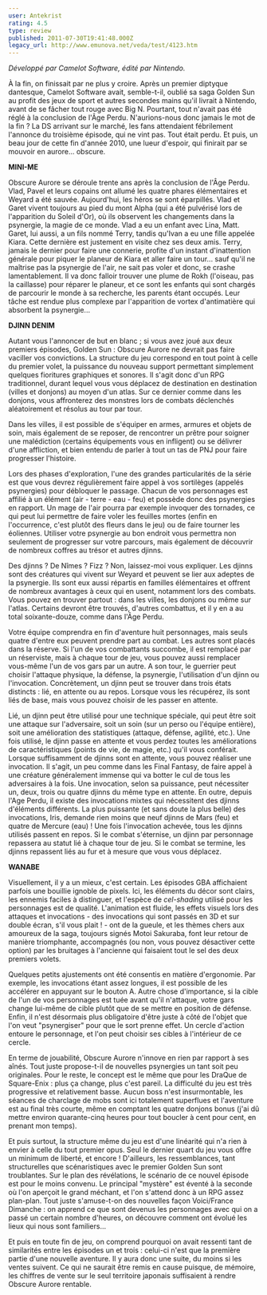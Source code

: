 ```yaml
---
user: Antekrist
rating: 4.5
type: review
published: 2011-07-30T19:41:48.000Z
legacy_url: http://www.emunova.net/veda/test/4123.htm
---
```

_Développé par Camelot Software, édité par Nintendo._  

  

À la fin, on finissait par ne plus y croire. Après un premier diptyque dantesque, Camelot Software avait, semble-t-il, oublié sa saga Golden Sun au profit des jeux de sport et autres secondes mains qu'il livrait à Nintendo, avant de se fâcher tout rouge avec Big N. Pourtant, tout n'avait pas été réglé à la conclusion de l'Âge Perdu. N'aurions-nous donc jamais le mot de la fin ? La DS arrivant sur le marché, les fans attendaient fébrilement l'annonce du troisième épisode, qui ne vint pas. Tout était perdu. Et puis, un beau jour de cette fin d'année 2010, une lueur d'espoir, qui finirait par se mouvoir en aurore... obscure.  

  

**MINI-ME**  

Obscure Aurore se déroule trente ans après la conclusion de l'Âge Perdu. Vlad, Pavel et leurs copains ont allumé les quatre phares élémentaires et Weyard a été sauvée. Aujourd'hui, les héros se sont éparpillés. Vlad et Garet vivent toujours au pied du mont Alpha (qui a été pulvérisé lors de l'apparition du Soleil d'Or), où ils observent les changements dans la psynergie, la magie de ce monde. Vlad a eu un enfant avec Lina, Matt. Garet, lui aussi, a un fils nommé Terry, tandis qu'Ivan a eu une fille appelée Kiara. Cette dernière est justement en visite chez ses deux amis. Terry, jamais le dernier pour faire une connerie, profite d'un instant d'inattention générale pour piquer le planeur de Kiara et aller faire un tour... sauf qu'il ne maîtrise pas la psynergie de l'air, ne sait pas voler et donc, se crashe lamentablement. Il va donc falloir trouver une plume de Rokh (l'oiseau, pas la caillasse) pour réparer le planeur, et ce sont les enfants qui sont chargés de parcourir le monde à sa recherche, les parents étant occupés. Leur tâche est rendue plus complexe par l'apparition de vortex d'antimatière qui absorbent la psynergie...  

  

**DJINN DENIM**  

Autant vous l'annoncer de but en blanc ; si vous avez joué aux deux premiers épisodes, Golden Sun : Obscure Aurore ne devrait pas faire vaciller vos convictions. La structure du jeu correspond en tout point à celle du premier volet, la puissance du nouveau support permettant simplement quelques fioritures graphiques et sonores. Il s'agit donc d'un RPG traditionnel, durant lequel vous vous déplacez de destination en destination (villes et donjons) au moyen d'un atlas. Sur ce dernier comme dans les donjons, vous affronterez des monstres lors de combats déclenchés aléatoirement et résolus au tour par tour.  

Dans les villes, il est possible de s'équiper en armes, armures et objets de soin, mais également de se reposer, de rencontrer un prêtre pour soigner une malédiction (certains équipements vous en infligent) ou se délivrer d'une affliction, et bien entendu de parler à tout un tas de PNJ pour faire progresser l'histoire.  

Lors des phases d'exploration, l'une des grandes particularités de la série est que vous devrez régulièrement faire appel à vos sortilèges (appelés psynergies) pour débloquer le passage. Chacun de vos personnages est affilié à un élément (air - terre - eau - feu) et possède donc des psynergies en rapport. Un mage de l'air pourra par exemple invoquer des tornades, ce qui peut lui permettre de faire voler les feuilles mortes (enfin en l'occurrence, c'est plutôt des fleurs dans le jeu) ou de faire tourner les éoliennes. Utiliser votre psynergie au bon endroit vous permettra non seulement de progresser sur votre parcours, mais également de découvrir de nombreux coffres au trésor et autres djinns.  

Des djinns ? De Nîmes ? Fizz ? Non, laissez-moi vous expliquer. Les djinns sont des créatures qui vivent sur Weyard et peuvent se lier aux adeptes de la psynergie. Ils sont eux aussi répartis en familles élémentaires et offrent de nombreux avantages à ceux qui en usent, notamment lors des combats. Vous pouvez en trouver partout : dans les villes, les donjons ou même sur l'atlas. Certains devront être trouvés, d'autres combattus, et il y en a au total soixante-douze, comme dans l'Âge Perdu.  

Votre équipe comprendra en fin d'aventure huit personnages, mais seuls quatre d'entre eux peuvent prendre part au combat. Les autres sont placés dans la réserve. Si l'un de vos combattants succombe, il est remplacé par un réserviste, mais à chaque tour de jeu, vous pouvez aussi remplacer vous-même l'un de vos gars par un autre. A son tour, le guerrier peut choisir l'attaque physique, la défense, la psynergie, l'utilisation d'un djinn ou l'invocation. Concrètement, un djinn peut se trouver dans trois états distincts : lié, en attente ou au repos. Lorsque vous les récupérez, ils sont liés de base, mais vous pouvez choisir de les passer en attente.  

Lié, un djinn peut être utilisé pour une technique spéciale, qui peut être soit une attaque sur l'adversaire, soit un soin (sur un perso ou l'équipe entière), soit une amélioration des statistiques (attaque, défense, agilité, etc.). Une fois utilisé, le djinn passe en attente et vous perdez toutes les améliorations de caractéristiques (points de vie, de magie, etc.) qu'il vous conférait. Lorsque suffisamment de djinns sont en attente, vous pouvez réaliser une invocation. Il s'agit, un peu comme dans les Final Fantasy, de faire appel à une créature généralement immense qui va botter le cul de tous les adversaires à la fois. Une invocation, selon sa puissance, peut nécessiter un, deux, trois ou quatre djinns du même type en attente. En outre, depuis l'Age Perdu, il existe des invocations mixtes qui nécessitent des djinns d'éléments différents. La plus puissante (et sans doute la plus belle) des invocations, Iris, demande rien moins que neuf djinns de Mars (feu) et quatre de Mercure (eau) ! Une fois l'invocation achevée, tous les djinns utilisés passent en repos. Si le combat s'éternise, un djinn par personnage repassera au statut lié à chaque tour de jeu. Si le combat se termine, les djinns repassent liés au fur et à mesure que vous vous déplacez.  

  

**WANABE**  

Visuellement, il y a un mieux, c'est certain. Les épisodes GBA affichaient parfois une bouillie ignoble de pixels. Ici, les éléments du décor sont clairs, les ennemis faciles à distinguer, et l'espèce de _cel-shading_ utilisé pour les personnages est de qualité. L'animation est fluide, les effets visuels lors des attaques et invocations - des invocations qui sont passés en 3D et sur double écran, s'il vous plait ! - ont de la gueule, et les thèmes chers aux amoureux de la saga, toujours signés Motoi Sakuraba, font leur retour de manière triomphante, accompagnés (ou non, vous pouvez désactiver cette option) par les bruitages à l'ancienne qui faisaient tout le sel des deux premiers volets.  

Quelques petits ajustements ont été consentis en matière d'ergonomie. Par exemple, les invocations étant assez longues, il est possible de les accélérer en appuyant sur le bouton A. Autre chose d'importance, si la cible de l'un de vos personnages est tuée avant qu'il n'attaque, votre gars change lui-même de cible plutôt que de se mettre en position de défense. Enfin, il n'est désormais plus obligatoire d'être juste à côté de l'objet que l'on veut "psynergiser" pour que le sort prenne effet. Un cercle d'action entoure le personnage, et l'on peut choisir ses cibles à l'intérieur de ce cercle.  

En terme de jouabilité, Obscure Aurore n'innove en rien par rapport à ses aînés. Tout juste propose-t-il de nouvelles psynergies un tant soit peu originales. Pour le reste, le concept est le même que pour les DraQue de Square-Enix : plus ça change, plus c'est pareil. La difficulté du jeu est très progressive et relativement basse. Aucun boss n'est insurmontable, les séances de charclage de mobs sont ici totalement superflues et l'aventure est au final très courte, même en comptant les quatre donjons bonus (j'ai dû mettre environ quarante-cinq heures pour tout boucler à cent pour cent, en prenant mon temps).  

Et puis surtout, la structure même du jeu est d'une linéarité qui n'a rien à envier à celle du tout premier opus. Seul le dernier quart du jeu vous offre un minimum de liberté, et encore ! D'ailleurs, les ressemblances, tant structurelles que scénaristiques avec le premier Golden Sun sont troublantes. Sur le plan des révélations, le scénario de ce nouvel épisode est pour le moins convenu. Le principal "mystère" est éventé à la seconde où l'on aperçoit le grand méchant, et l'on s'attend donc à un RPG assez plan-plan. Tout juste s'amuse-t-on des nouvelles façon Voici/France Dimanche : on apprend ce que sont devenus les personnages avec qui on a passé un certain nombre d'heures, on découvre comment ont évolué les lieux qui nous sont familiers...   

Et puis en toute fin de jeu, on comprend pourquoi on avait ressenti tant de similarités entre les épisodes un et trois : celui-ci n'est que la première partie d'une nouvelle aventure. Il y aura donc une suite, du moins si les ventes suivent. Ce qui ne saurait être remis en cause puisque, de mémoire, les chiffres de vente sur le seul territoire japonais suffisaient à rendre Obscure Aurore rentable.